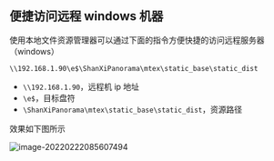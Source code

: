 ## 便捷访问远程 windows 机器

使用本地文件资源管理器可以通过下面的指令方便快捷的访问远程服务器（windows）

```
\\192.168.1.90\e$\ShanXiPanorama\mtex\static_base\static_dist
```

-   `\\192.168.1.90`，远程机 ip 地址
-   `\e$`，目标盘符
-   `\ShanXiPanorama\mtex\static_base\static_dist`，资源路径

效果如下图所示

![image-20220222085607494](D:\Project\image-host\img/image-20220222085607494.png)
